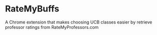 # RateMyBuffs
A Chrome extension that makes choosing UCB classes easier by retrieve professor ratings from RateMyProfessors.com
